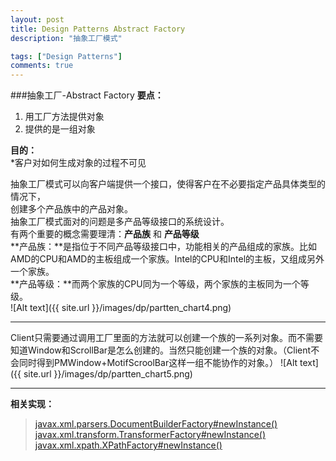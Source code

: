 ```yaml
---
layout: post
title: Design Patterns Abstract Factory
description: "抽象工厂模式"

tags: ["Design Patterns"]
comments: true
---
```

###抽象工厂-Abstract Factory
**要点：**
1. 用工厂方法提供对象
2. 提供的是一组对象

**目的：**  
*客户对如何生成对象的过程不可见

抽象工厂模式可以向客户端提供一个接口，使得客户在不必要指定产品具体类型的情况下，   
创建多个产品族中的产品对象。   
抽象工厂模式面对的问题是多产品等级接口的系统设计。  
有两个重要的概念需要理清：**产品族** 和 **产品等级**  
**产品族：**是指位于不同产品等级接口中，功能相关的产品组成的家族。比如AMD的CPU和AMD的主板组成一个家族。Intel的CPU和Intel的主板，又组成另外一个家族。   
**产品等级：**而两个家族的CPU同为一个等级，两个家族的主板同为一个等级。  
![Alt text]({{ site.url }}/images/dp/partten_chart4.png)

---

Client只需要通过调用工厂里面的方法就可以创建一个族的一系列对象。而不需要知道Window和ScrollBar是怎么创建的。当然只能创建一个族的对象。（Client不会同时得到PMWindow+MotifScroolBar这样一组不能协作的对象。）
![Alt text]({{ site.url }}/images/dp/partten_chart5.png)

--- 
**相关实现：**  
>[javax.xml.parsers.DocumentBuilderFactory#newInstance()][DocumentBuilderFactory]
[javax.xml.transform.TransformerFactory#newInstance()][TransformerFactory]
[javax.xml.xpath.XPathFactory#newInstance()][XPathFactory]

[DocumentBuilderFactory]: http://docs.oracle.com/javase/6/docs/api/javax/xml/parsers/DocumentBuilderFactory.html#newInstance%28%29
[TransformerFactory]: http://docs.oracle.com/javase/6/docs/api/javax/xml/transform/TransformerFactory.html#newInstance%28%29
[XPathFactory]: http://docs.oracle.com/javase/6/docs/api/javax/xml/xpath/XPathFactory.html#newInstance%28%29